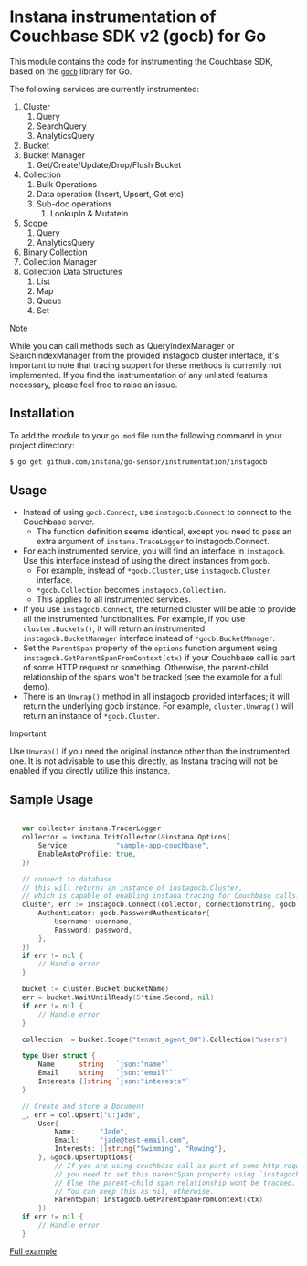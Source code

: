 # Instana instrumentation of Couchbase SDK v2 (gocb) for Go

This module contains the code for instrumenting the Couchbase SDK, based on the [`gocb`](https://github.com/couchbase/gocb) library for Go.

The following services are currently instrumented:

1. Cluster
   1. Query
   2. SearchQuery
   3. AnalyticsQuery
2. Bucket
3. Bucket Manager
   1. Get/Create/Update/Drop/Flush Bucket
4. Collection
   1. Bulk Operations
   2. Data operation (Insert, Upsert, Get etc)
   3. Sub-doc operations
      1. LookupIn & MutateIn
5. Scope
   1. Query
   2. AnalyticsQuery
6. Binary Collection
7. Collection Manager
8. Collection Data Structures
   1. List
   2. Map
   3. Queue
   4. Set

> [!NOTE]
> While you can call methods such as QueryIndexManager or SearchIndexManager from the provided instagocb cluster interface, it's important to note that tracing support for these methods is currently not implemented. If you find the instrumentation of any unlisted features necessary, please feel free to raise an issue.


Installation
------------

To add the module to your `go.mod` file run the following command in your project directory:

```bash
$ go get github.com/instana/go-sensor/instrumentation/instagocb
```

Usage
------

- Instead of using `gocb.Connect`, use `instagocb.Connect` to connect to the Couchbase server. 
  - The function definition seems identical, except you need to pass an extra argument of `instana.TraceLogger` to instagocb.Connect.
- For each instrumented service, you will find an interface in `instagocb`. Use this interface instead of using the direct instances from `gocb`.
  - For example, instead of `*gocb.Cluster`, use `instagocb.Cluster` interface.
  - `*gocb.Collection` becomes `instagocb.Collection`.
  - This applies to all instrumented services.
- If you use `instagocb.Connect`, the returned cluster will be able to provide all the instrumented functionalities. For example, if you use `cluster.Buckets()`, it will return an instrumented `instagocb.BucketManager` interface instead of `*gocb.BucketManager`.
- Set the `ParentSpan` property of the `options` function argument using `instagocb.GetParentSpanFromContext(ctx)` if your Couchbase call is part of some HTTP request or something. Otherwise, the parent-child relationship of the spans won't be tracked (see the example for a full demo).
- There is an `Unwrap()` method in all instagocb provided interfaces; it will return the underlying gocb instance. For example, `cluster.Unwrap()` will return an instance of `*gocb.Cluster`.
  
> [!IMPORTANT]
> Use `Unwrap()` if you need the original instance other than the instrumented one. It is not advisable to use this directly, as Instana tracing will not be enabled if you directly utilize this instance.


Sample Usage
------------
 ```go

    var collector instana.TracerLogger
    collector = instana.InitCollector(&instana.Options{
		Service:           "sample-app-couchbase",
		EnableAutoProfile: true,
	}) 

    // connect to database
    // this will returns an instance of instagocb.Cluster, 
    // which is capable of enabling instana tracing for Couchbase calls.
	cluster, err := instagocb.Connect(collector, connectionString, gocb.ClusterOptions{
		Authenticator: gocb.PasswordAuthenticator{
			Username: username,
			Password: password,
		},
	})
	if err != nil {
		// Handle error
	}

	bucket := cluster.Bucket(bucketName)
	err = bucket.WaitUntilReady(5*time.Second, nil)
	if err != nil {
		// Handle error
	}

	collection := bucket.Scope("tenant_agent_00").Collection("users")

	type User struct {
		Name      string   `json:"name"`
		Email     string   `json:"email"`
		Interests []string `json:"interests"`
	}

	// Create and store a Document
	_, err = col.Upsert("u:jade",
		User{
			Name:      "Jade",
			Email:     "jade@test-email.com",
			Interests: []string{"Swimming", "Rowing"},
		}, &gocb.UpsertOptions{
            // If you are using couchbase call as part of some http request or something,
            // you need to set this parentSpan property using `instagocb.GetParentSpanFromContext` method,
            // Else the parent-child span relationship wont be tracked.
            // You can keep this as nil, otherwise.
            ParentSpan: instagocb.GetParentSpanFromContext(ctx)
        })
	if err != nil {
		// Handle error
	}

```
[Full example][fullExample]

[fullExample]: ../../example/couchbase/main.go

<!---
Mandatory comment section for CI/CD !!
target-pkg-url: github.com/couchbase/gocb/v2
current-version: v2.6.5
--->